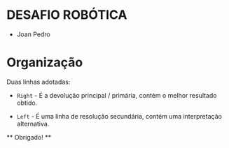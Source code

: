 # DESAFIO ROBÓTICA

- Joan Pedro

# Organização

Duas linhas adotadas:

- `Right` - É a devolução principal / primária, contém o melhor resultado obtido.

- `Left` - É uma linha de resolução secundária, contém uma interpretação alternativa.

** Obrigado! **

